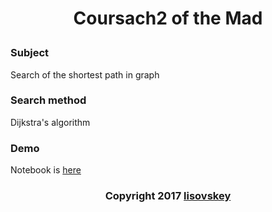 # <p align="center">Coursach2 of the Mad</p>
### Subject
Search of the shortest path in graph

### Search method
Dijkstra's algorithm

### Demo
Notebook is [here](coursach2/test.ipynb)

### <p align="center">Copyright 2017 [lisovskey](https://t.me/lisovskey)</p>